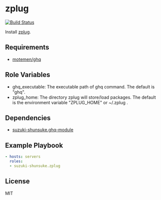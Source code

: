 zplug
======

[![Build Status](https://travis-ci.org/suzuki-shunsuke/ansible-zplug.svg?branch=master)](https://travis-ci.org/suzuki-shunsuke/ansible-zplug)

Install [zplug](https://github.com/zplug/zplug).

Requirements
------------

* [motemen/ghq](https://github.com/motemen/ghq)

Role Variables
--------------

* ghq_executable: The executable path of ghq command. The default is "ghq".
* zplug_home: The directory zplug will store/load packages. The default is the environment variable "ZPLUG_HOME" or ~/.zplug .

Dependencies
------------

* [suzuki-shunsuke.ghq-module](https://galaxy.ansible.com/suzuki-shunsuke/ghq-module/)

Example Playbook
----------------

```yaml
- hosts: servers
  roles:
  - suzuki-shunsuke.zplug
```

License
-------

MIT

